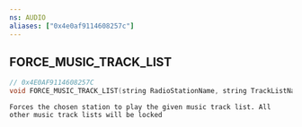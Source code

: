 ```yaml
---
ns: AUDIO
aliases: ["0x4e0af9114608257c"]
---
```

## FORCE_MUSIC_TRACK_LIST

```c
// 0x4E0AF9114608257C
void FORCE_MUSIC_TRACK_LIST(string RadioStationName, string TrackListName, int TimeOffsetMs);
```

```
Forces the chosen station to play the given music track list. All other music track lists will be locked
```
